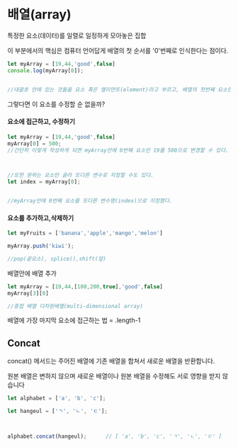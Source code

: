 # 배열(array)

특정한 요소(데이터)를 일렬로 일정하게 모아놓은 집합

이 부분에서의 핵심은 컴퓨터 언어답게 배열의 첫 순서를 '0'번째로 인식한다는 점이다.



```js
let myArray = [19,44,'good',false]
console.log(myArray[0]);


//대괄호 안에 있는 것들을 요소 혹은 엘리먼트(element)라고 부르고, 배열의 첫번째 요소인 19를 불러오기 위해서 0을 기입했다.
```







그렇다면 이 요소를 수정할 순 없을까?





#### 요소에 접근하고, 수정하기

```js
let myArray = [19,44,'good',false]
myArray[0] = 500;
//간단히 이렇게 작성하게 되면 myArray안에 0번째 요소인 19를 500으로 변경할 수 있다.



//또한 원하는 요소만 골라 또다른 변수로 지정할 수도 있다.
let index = myArray[0]; 


//myArray안에 0번째 요소를 또다른 변수명(index)으로 지정했다.
```





#### 요소를 추가하고,삭제하기

```js
let myFruits = ['banana','apple','mango','melon']

myArray.push('kiwi');

//pop(끝요소), splice(),shift(앞)
```





배열안에 배열 추가

```js
let myArray = [19,44,[100,200,true],'good',false]
myArray[3][0]

//중첩 배열 다차원배열(multi-dimensional array)


```





 배열에 가장 마지막 요소에 접근하는 법 = .length-1



## Concat

concat() 메서드는 주어진 배열에 기존 배열을 합쳐서 새로운 배열을 반환합니다.

원본 배열은 변하지 않으며 새로운 배열이나 원본 배열을 수정해도 서로 영향을 받지 않습니다

```js
let alphabet = ['a', 'b', 'c'];

let hangeul = ['ㄱ', 'ㄴ', 'ㄷ'];



alphabet.concat(hangeul);      // [ 'a', 'b', 'c', 'ㄱ', 'ㄴ', 'ㄷ' ]
```

